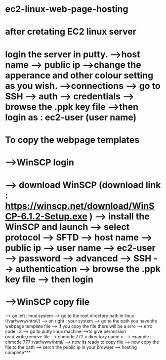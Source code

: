 # ec2-linux-web-page-hosting
after cretating EC2 linux server
=============================================
login the server in putty.
 -->host name --> public ip
 -->change the apperance and other colour setting as you wish.
 -->connections --> go to SSH --> auth --> credentials --> browse the .ppk key file
 -->then login as : ec2-user (user name)
==============================================
To copy the webpage templates
==============================================
-->WinSCP login
===================
   --> download WinSCP (download link : https://winscp.net/download/WinSCP-6.1.2-Setup.exe )
   --> install the WinSCP and launch
   --> select protocol --> SFTD
   --> host name --> public ip
   --> user name --> ec2-user
   --> password --> advanced --> SSH --> authentication --> browse the .ppk key file
   --> then login
===============================
-->WinSCP copy file
===================
   --> on left  :linux system --> go to the root directory path in linux (/var/www/html/)
   --> on right : your system --> go to the path you have the webpage template file 
   --> if you copy the file there will be a erro --> erro code : 3
   --> go to putty linux machine 
        -->to give permission read,write,remove file
        --> chmode 777 < directory name >   --> example : chmode 777 /var/www/html/
        --> now its ready to copy file
   --> now copy the file to the path
   --> serch the public ip in your browser 
   --> hosting complete***
